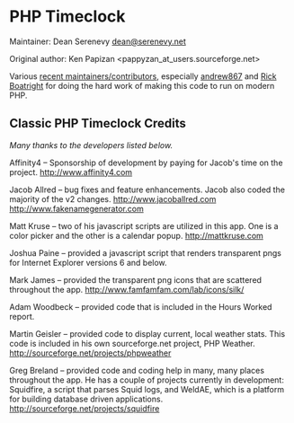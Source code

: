 
PHP Timeclock
=============

Maintainer: Dean Serenevy <dean@serenevy.net>

Original author: Ken Papizan <pappyzan_at_users.sourceforge.net>

Various
[recent maintainers/contributors](https://github.com/UnitedTechGroup/timeclock/graphs/contributors),
especially
[andrew867](https://github.com/andrew867) and
[Rick Boatright](https://github.com/BoatrightTBC)
for doing the hard work of making this code to run on modern PHP.


Classic PHP Timeclock Credits
-----------------------------

*Many thanks to the developers listed below.*


Affinity4 – Sponsorship of development by paying for Jacob's time on
the project. http://www.affinity4.com

Jacob Allred – bug fixes and feature enhancements. Jacob also coded the
majority of the v2 changes. http://www.jacoballred.com
http://www.fakenamegenerator.com

Matt Kruse – two of his javascript scripts are utilized in this app.
One is a color picker and the other is a calendar popup.
http://mattkruse.com

Joshua Paine – provided a javascript script that renders transparent
pngs for Internet Explorer versions 6 and below.

Mark James – provided the transparent png icons that are scattered
throughout the app. http://www.famfamfam.com/lab/icons/silk/

Adam Woodbeck – provided code that is included in the Hours Worked
report.

Martin Geisler – provided code to display current, local weather stats.
This code is included in his own sourceforge.net project, PHP Weather.
http://sourceforge.net/projects/phpweather

Greg Breland – provided code and coding help in many, many places
throughout the app. He has a couple of projects currently in development:
Squidfire, a script that parses Squid logs, and WeldAE, which is a platform
for building database driven applications.
http://sourceforge.net/projects/squidfire
